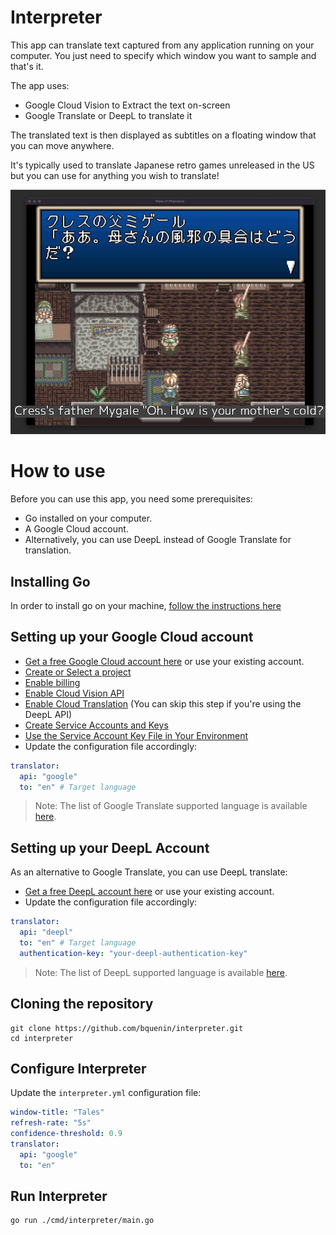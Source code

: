 # Interpreter

This app can translate text captured from any application running on your computer. You just need to 
specify which window you want to sample and that's it.

The app uses:
* Google Cloud Vision to Extract the text on-screen
* Google Translate or DeepL to translate it

The translated text is then displayed as subtitles on a floating window that you can move anywhere.

It's typically used to translate Japanese retro games unreleased in the US but you can use for anything you wish to translate!

![sample](sample.jpg)

# How to use

Before you can use this app, you need some prerequisites:

* Go installed on your computer.
* A Google Cloud account.
* Alternatively, you can use DeepL instead of Google Translate for translation.

## Installing Go

In order to install go on your machine, [follow the instructions here](https://go.dev/doc/install)

## Setting up your Google Cloud account

* [Get a free Google Cloud account here](https://cloud.google.com/free) or use your existing account.
* [Create or Select a project](https://cloud.google.com/translate/docs/setup#project)
* [Enable billing](https://cloud.google.com/translate/docs/setup#billing)
* [Enable Cloud Vision API](https://cloud.google.com/vision/docs/setup#api) 
* [Enable Cloud Translation](https://cloud.google.com/translate/docs/setup#api) (You can skip this step if you're using the DeepL API)
* [Create Service Accounts and Keys](https://cloud.google.com/translate/docs/setup#creating_service_accounts_and_keys)
* [Use the Service Account Key File in Your Environment](https://cloud.google.com/translate/docs/setup#using_the_service_account_key_file_in_your_environment)
* Update the configuration file accordingly:
```yml
translator:
  api: "google"
  to: "en" # Target language
```

> Note: The list of Google Translate supported language is available [here](https://cloud.google.com/translate/docs/languages).

## Setting up your DeepL Account

As an alternative to Google Translate, you can use DeepL translate:

* [Get a free DeepL account here](https://www.deepl.com/pro-checkout/account?productId=1200&yearly=false&trial=false) or use your existing account.
* Update the configuration file accordingly:
```yml
translator:
  api: "deepl"
  to: "en" # Target language
  authentication-key: "your-deepl-authentication-key"
```

> Note: The list of DeepL supported language is available [here](https://www.deepl.com/en/docs-api/translating-text).
 
## Cloning the repository

```
git clone https://github.com/bquenin/interpreter.git
cd interpreter
```

## Configure Interpreter

Update the `interpreter.yml` configuration file:

```yml
window-title: "Tales"
refresh-rate: "5s"
confidence-threshold: 0.9
translator:
  api: "google"
  to: "en"
```

## Run Interpreter

```
go run ./cmd/interpreter/main.go
```
